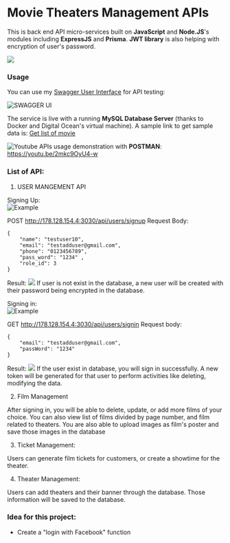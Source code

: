 # Movie Theaters Management APIs

This is back end API micro-services built on **JavaScript** and **Node.JS**'s modules including **ExpressJS** and **Prisma**. **JWT library** is also helping with encryption of user's password. 

![](https://media.npr.org/assets/img/2020/05/05/plazamarqueeduringclosure_custom-965476b67c1a760bdb3e16991ce8d65098605f62-s1100-c50.jpeg)

### Usage

You can use my [Swagger User Interface](http://178.128.154.4:3030/api-docs) for API testing: 

![SWAGGER UI](https://i.imgur.com/nCaadLp.png)

The service is live with a running **MySQL Database Server** (thanks to Docker and Digital Ocean's virtual machine). A sample link to get sample data is: [Get list of movie](http://178.128.154.4:3030/api/movies/getFilms)
  
![Youtube](https://img.shields.io/badge/YouTube-FF0000?style=flat&logo=youtube) APIs usage demonstration with **POSTMAN**: https://youtu.be/2mkc9OyU4-w

### List of API:  

1. USER MANGEMENT API  
  
Signing Up:  
![Example](https://i.imgur.com/gKcSQHY.png)

POST http://178.128.154.4:3030/api/users/signup
Request Body: 
```
{
    "name": "testuser10", 
    "email": "testadduser@gmail.com",
    "phone": "0123456789",
    "pass_word": "1234" ,
    "role_id": 3
}
```

Result: 
![](https://i.imgur.com/oev67vf.png)
If user is not exist in the database, a new user will be created with their password being encrypted in the database.    
  
Signing in:  
![Example](https://i.imgur.com/LnmxkDY.png)

GET http://178.128.154.4:3030/api/users/signin
Request body: 
```
{
    "email": "testadduser@gmail.com",
    "passWord": "1234"
}
```

Result: 
![](https://i.imgur.com/N1WYsYY.png)
If the user exist in database, you will sign in successfully. A new token will be generated for that user to perform activities like deleting, modifying the data.  
  
2. Film Management  
    
After signing in, you will be able to delete, update, or add more films of your choice. You can also view list of films divided by page number, and film related to theaters. You are also able to upload images as film's poster and save those images in the database  

3. Ticket Management:  

Users can generate film tickets for customers, or create a showtime for the theater.  
  
4. Theater Management:  
  
Users can add theaters and their banner through the database. Those information will be saved to the database.  
  
### Idea for this project:  
- Create a "login with Facebook" function  
